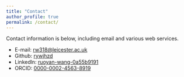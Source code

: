 ```yaml
---
title: "Contact"
author_profile: true
permalink: /contact/
---
```


Contact information is below, including email and various web services. 

* E-mail: [rw318@leicester.ac.uk](mailto:rw318@leicester.ac.uk)
* Github: [rywjhzd](https://github.com/rywjhzd)
* Linkedln: [ruoyan-wang-0a55b9191](https://www.linkedin.com/in/ruoyan-wang-0a55b9191)
* ORCID: [0000-0002-4563-8919](https://orcid.org/0000-0002-4563-8919)
